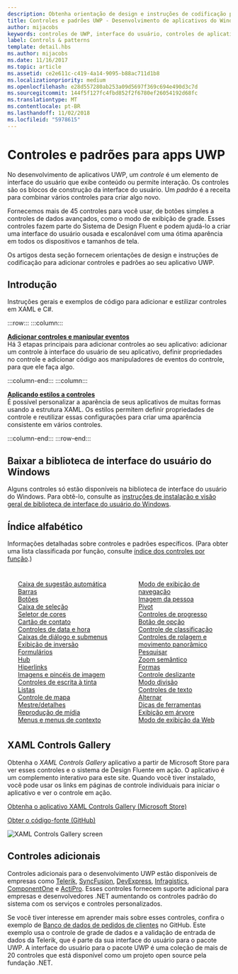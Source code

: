 ```yaml
---
description: Obtenha orientação de design e instruções de codificação para adicionar controles e padrões ao seu aplicativo UWP. Encontre mais de 45 controles poderosos para uso com o seu aplicativo.
title: Controles e padrões UWP - Desenvolvimento de aplicativos do Windows
author: mijacobs
keywords: controles de UWP, interface do usuário, controles de aplicativo
label: Controls & patterns
template: detail.hbs
ms.author: mijacobs
ms.date: 11/16/2017
ms.topic: article
ms.assetid: ce2e611c-c419-4a14-9095-b88ac711d1b8
ms.localizationpriority: medium
ms.openlocfilehash: e28d557280ab253a09d5697f369c694e490d3c7d
ms.sourcegitcommit: 144f5f127fc4fbd852f2f6780ef26054192d68fc
ms.translationtype: MT
ms.contentlocale: pt-BR
ms.lasthandoff: 11/02/2018
ms.locfileid: "5978615"
---
```

# <a name="controls-and-patterns-for-uwp-apps"></a>Controles e padrões para apps UWP
 

No desenvolvimento de aplicativos UWP, um <i>controle</i> é um elemento de interface do usuário que exibe conteúdo ou permite interação. Os controles são os blocos de construção da interface do usuário. Um <i>padrão</i> é a receita para combinar vários controles para criar algo novo.

Fornecemos mais de 45 controles para você usar, de botões simples a controles de dados avançados, como o modo de exibição de grade.  Esses controles fazem parte do Sistema de Design Fluent e podem ajudá-lo a criar uma interface do usuário ousada e escalonável com uma ótima aparência em todos os dispositivos e tamanhos de tela. 

Os artigos desta seção fornecem orientações de design e instruções de codificação para adicionar controles e padrões ao seu aplicativo UWP. 

## <a name="intro"></a>Introdução

Instruções gerais e exemplos de código para adicionar e estilizar controles em XAML e C#.

:::row:::
    :::column:::
      <p><b><a href="controls-and-events-intro.md">Adicionar controles e manipular eventos</a></b> <br/>
Há 3 etapas principais para adicionar controles ao seu aplicativo: adicionar um controle à interface do usuário de seu aplicativo, definir propriedades no controle e adicionar código aos manipuladores de eventos do controle, para que ele faça algo.</p>
    :::column-end:::
    :::column:::
      <p><b><a href="xaml-styles.md">Aplicando estilos a controles</a></b> <br/>
É possível personalizar a aparência de seus aplicativos de muitas formas usando a estrutura XAML. Os estilos permitem definir propriedades de controle e reutilizar essas configurações para criar uma aparência consistente em vários controles.</p>
    :::column-end:::
:::row-end:::

## <a name="get-the-windows-ui-library"></a>Baixar a biblioteca de interface do usuário do Windows
Alguns controles só estão disponíveis na biblioteca de interface do usuário do Windows. Para obtê-lo, consulte as [instruções de instalação e visão geral de biblioteca de interface do usuário do Windows](/uwp/toolkits/winui/).

## <a name="alphabetical-index"></a>Índice alfabético 

Informações detalhadas sobre controles e padrões específicos. (Para obter uma lista classificada por função, consulte <a href="controls-by-function.md">índice dos controles por função</a>.)

<div style="column-count: 2; column-gap: 40px; margin-top: 40px;" >
<ul style="margin-top: 0px; padding-top: 0px; list-style-type: none;">
<li style="list-style-type: none;"><a href="auto-suggest-box.md">Caixa de sugestão automática</a></li>

<li style="list-style-type: none;"><a href="app-bars.md">Barras</a></li>

<li style="list-style-type: none;"><a href="buttons.md">Botões</a></li>

<li style="list-style-type: none;"><a href="checkbox.md">Caixa de seleção </a></li>

<li style="list-style-type: none;"><a href="color-picker.md">Seletor de cores</a></li>

<li style="list-style-type: none;"><a href="contact-card.md">Cartão de contato</a></li>

<li style="list-style-type: none;"><a href="date-and-time.md">Controles de data e hora</a></li>

<li style="list-style-type: none;"><a href="dialogs-and-flyouts/index.md">Caixas de diálogo e submenus</a></li>

<li style="list-style-type: none;"><a href="flipview.md">Exibição de inversão</a></li>

<li style="list-style-type: none;"><a href="forms.md">Formulários</a></li>

<li style="list-style-type: none;"><a href="hub.md">Hub</a></li>

<li style="list-style-type: none;"><a href="hyperlinks.md">Hiperlinks</a></li>

<li style="list-style-type: none;"><a href="images-imagebrushes.md">Imagens e pincéis de imagem</a></li>

<li style="list-style-type: none;"><a href="inking-controls.md">Controles de escrita à tinta</a></li>

<li style="list-style-type: none;"><a href="lists.md">Listas</a></li>

<li style="list-style-type: none;"><a href="../../maps-and-location/controls-map.md">Controle de mapa</a></li>

<li style="list-style-type: none;"><a href="master-details.md">Mestre/detalhes</a></li>

<li style="list-style-type: none;"><a href="media-playback.md">Reprodução de mídia</a></li>

<li style="list-style-type: none;"><a href="menus.md">Menus e menus de contexto</a></li>

<li style="list-style-type: none;"><a href="navigationview.md">Modo de exibição de navegação</a></li>

<li style="list-style-type: none;"><a href="person-picture.md">Imagem da pessoa</a></li>

<li style="list-style-type: none;"><a href="pivot.md">Pivot</a></li>

<li style="list-style-type: none;"><a href="progress-controls.md">Controles de progresso</a></li>

<li style="list-style-type: none;"><a href="radio-button.md">Botão de opção</a></li>

<li style="list-style-type: none;"><a href="rating.md">Controle de classificação</a></li>

<li style="list-style-type: none;"><a href="scroll-controls.md">Controles de rolagem e movimento panorâmico</a></li>

<li style="list-style-type: none;"><a href="search.md">Pesquisar</a></li>

<li style="list-style-type: none;"><a href="semantic-zoom.md">Zoom semântico</a></li>

<li style="list-style-type: none;"><a href="shapes.md">Formas</a></li>

<li style="list-style-type: none;"><a href="slider.md">Controle deslizante</a></li>

<li style="list-style-type: none;"><a href="split-view.md">Modo divisão</a></li>

<li style="list-style-type: none;"><a href="text-controls.md">Controles de texto</a></li>


<li style="list-style-type: none;"><a href="toggles.md">Alternar</a></li>
<li style="list-style-type: none;"><a href="tooltips.md">Dicas de ferramentas</a></li>

<li style="list-style-type: none;"><a href="tree-view.md">Exibição em árvore</a></li>

<li style="list-style-type: none;"><a href="web-view.md">Modo de exibição da Web</a></li>
</ul>
</div>

## <a name="xaml-controls-gallery"></a>XAML Controls Gallery

Obtenha o _XAML Controls Gallery_ aplicativo a partir de Microsoft Store para ver esses controles e o sistema de Design Fluente em ação. O aplicativo é um complemento interativo para este site. Quando você tiver instalado, você pode usar os links em páginas de controle individuais para iniciar o aplicativo e ver o controle em ação.

<a href="https://www.microsoft.com/store/productId/9MSVH128X2ZT">Obtenha o aplicativo XAML Controls Gallery (Microsoft Store)</a>

<a href="https://github.com/Microsoft/Windows-universal-samples/tree/master/Samples/XamlUIBasics">Obter o código-fonte (GitHub)</a>

<img src="images/xaml-controls-gallery.png" alt="XAML Controls Gallery screen" />

## <a name="additional-controls"></a>Controles adicionais

Controles adicionais para o desenvolvimento UWP estão disponíveis de empresas como <a href="http://www.telerik.com/">Telerik</a>, <a href="https://www.syncfusion.com/products/uwp">SyncFusion</a>, <a href="https://www.devexpress.com/Products/NET/Controls/Win10Apps/">DevExpress</a>, <a href="http://www.infragistics.com/products/universal-windows-platform">Infragistics</a>, <a href="https://www.componentone.com/Studio/Platform/UWP">ComponentOne</a> e <a href="http://www.actiprosoftware.com/products/controls/universal">ActiPro</a>. Esses controles fornecem suporte adicional para empresas e desenvolvedores .NET aumentando os controles padrão do sistema com os serviços e controles personalizados.  

Se você tiver interesse em aprender mais sobre esses controles, confira o exemplo de <a href="https://github.com/Microsoft/Windows-appsample-customers-orders-database">Banco de dados de pedidos de clientes</a> no GitHub. Este exemplo usa o controle de grade de dados e a validação de entrada de dados da Telerik, que é parte da sua interface do usuário para o pacote UWP. A interface do usuário para o pacote UWP é uma coleção de mais de 20 controles que está disponível como um projeto open source pela fundação .NET.
